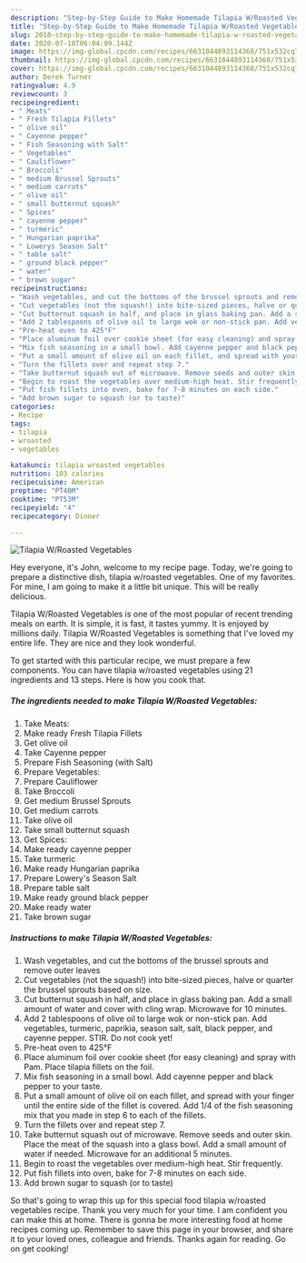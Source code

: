 ```yaml
---
description: "Step-by-Step Guide to Make Homemade Tilapia W/Roasted Vegetables"
title: "Step-by-Step Guide to Make Homemade Tilapia W/Roasted Vegetables"
slug: 2018-step-by-step-guide-to-make-homemade-tilapia-w-roasted-vegetables
date: 2020-07-18T06:04:09.144Z
image: https://img-global.cpcdn.com/recipes/6631044893114368/751x532cq70/tilapia-wroasted-vegetables-recipe-main-photo.jpg
thumbnail: https://img-global.cpcdn.com/recipes/6631044893114368/751x532cq70/tilapia-wroasted-vegetables-recipe-main-photo.jpg
cover: https://img-global.cpcdn.com/recipes/6631044893114368/751x532cq70/tilapia-wroasted-vegetables-recipe-main-photo.jpg
author: Derek Turner
ratingvalue: 4.9
reviewcount: 3
recipeingredient:
- " Meats"
- " Fresh Tilapia Fillets"
- " olive oil"
- " Cayenne pepper"
- " Fish Seasoning with Salt"
- " Vegetables"
- " Cauliflower"
- " Broccoli"
- " medium Brussel Sprouts"
- " medium carrots"
- " olive oil"
- " small butternut squash"
- " Spices"
- " cayenne pepper"
- " turmeric"
- " Hungarian paprika"
- " Lowerys Season Salt"
- " table salt"
- " ground black pepper"
- " water"
- " brown sugar"
recipeinstructions:
- "Wash vegetables, and cut the bottoms of the brussel sprouts and remove outer leaves"
- "Cut vegetables (not the squash!) into bite-sized pieces, halve or quarter the brussel sprouts based on size."
- "Cut butternut squash in half, and place in glass baking pan. Add a small amount of water and cover with cling wrap. Microwave for 10 minutes."
- "Add 2 tablespoons of olive oil to large wok or non-stick pan. Add vegetables, turmeric, paprikia, season salt, salt, black pepper, and cayenne pepper. STIR. Do not cook yet!"
- "Pre-heat oven to 425°F"
- "Place aluminum foil over cookie sheet (for easy cleaning) and spray with Pam. Place tilapia fillets on the foil."
- "Mix fish seasoning in a small bowl. Add cayenne pepper and black pepper to your taste."
- "Put a small amount of olive oil on each fillet, and spread with your finger until the entire side of the fillet is covered. Add 1/4 of the fish seasoning mix that you made in step 6 to each of the fillets."
- "Turn the fillets over and repeat step 7."
- "Take butternut squash out of microwave. Remove seeds and outer skin. Place the meat of the squash into a glass bowl. Add a small amount of water if needed. Microwave for an additional 5 minutes."
- "Begin to roast the vegetables over medium-high heat. Stir frequently."
- "Put fish fillets into oven, bake for 7-8 minutes on each side."
- "Add brown sugar to squash (or to taste)"
categories:
- Recipe
tags:
- tilapia
- wroasted
- vegetables

katakunci: tilapia wroasted vegetables 
nutrition: 103 calories
recipecuisine: American
preptime: "PT40M"
cooktime: "PT53M"
recipeyield: "4"
recipecategory: Dinner

---
```



![Tilapia W/Roasted Vegetables](https://img-global.cpcdn.com/recipes/6631044893114368/751x532cq70/tilapia-wroasted-vegetables-recipe-main-photo.jpg)

Hey everyone, it's John, welcome to my recipe page. Today, we're going to prepare a distinctive dish, tilapia w/roasted vegetables. One of my favorites. For mine, I am going to make it a little bit unique. This will be really delicious.



Tilapia W/Roasted Vegetables is one of the most popular of recent trending meals on earth. It is simple, it is fast, it tastes yummy. It is enjoyed by millions daily. Tilapia W/Roasted Vegetables is something that I've loved my entire life. They are nice and they look wonderful.


To get started with this particular recipe, we must prepare a few components. You can have tilapia w/roasted vegetables using 21 ingredients and 13 steps. Here is how you cook that.

<!--inarticleads1-->

##### The ingredients needed to make Tilapia W/Roasted Vegetables:

1. Take  Meats:
1. Make ready  Fresh Tilapia Fillets
1. Get  olive oil
1. Take  Cayenne pepper
1. Prepare  Fish Seasoning (with Salt)
1. Prepare  Vegetables:
1. Prepare  Cauliflower
1. Take  Broccoli
1. Get  medium Brussel Sprouts
1. Get  medium carrots
1. Take  olive oil
1. Take  small butternut squash
1. Get  Spices:
1. Make ready  cayenne pepper
1. Take  turmeric
1. Make ready  Hungarian paprika
1. Prepare  Lowery&#39;s Season Salt
1. Prepare  table salt
1. Make ready  ground black pepper
1. Make ready  water
1. Take  brown sugar




<!--inarticleads2-->

##### Instructions to make Tilapia W/Roasted Vegetables:

1. Wash vegetables, and cut the bottoms of the brussel sprouts and remove outer leaves
1. Cut vegetables (not the squash!) into bite-sized pieces, halve or quarter the brussel sprouts based on size.
1. Cut butternut squash in half, and place in glass baking pan. Add a small amount of water and cover with cling wrap. Microwave for 10 minutes.
1. Add 2 tablespoons of olive oil to large wok or non-stick pan. Add vegetables, turmeric, paprikia, season salt, salt, black pepper, and cayenne pepper. STIR. Do not cook yet!
1. Pre-heat oven to 425°F
1. Place aluminum foil over cookie sheet (for easy cleaning) and spray with Pam. Place tilapia fillets on the foil.
1. Mix fish seasoning in a small bowl. Add cayenne pepper and black pepper to your taste.
1. Put a small amount of olive oil on each fillet, and spread with your finger until the entire side of the fillet is covered. Add 1/4 of the fish seasoning mix that you made in step 6 to each of the fillets.
1. Turn the fillets over and repeat step 7.
1. Take butternut squash out of microwave. Remove seeds and outer skin. Place the meat of the squash into a glass bowl. Add a small amount of water if needed. Microwave for an additional 5 minutes.
1. Begin to roast the vegetables over medium-high heat. Stir frequently.
1. Put fish fillets into oven, bake for 7-8 minutes on each side.
1. Add brown sugar to squash (or to taste)




So that's going to wrap this up for this special food tilapia w/roasted vegetables recipe. Thank you very much for your time. I am confident you can make this at home. There is gonna be more interesting food at home recipes coming up. Remember to save this page in your browser, and share it to your loved ones, colleague and friends. Thanks again for reading. Go on get cooking!
